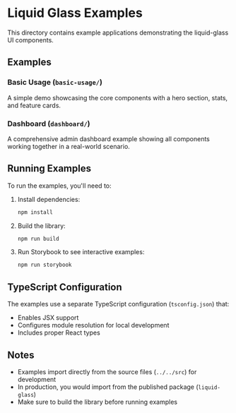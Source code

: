 # Liquid Glass Examples

This directory contains example applications demonstrating the liquid-glass UI components.

## Examples

### Basic Usage (`basic-usage/`)
A simple demo showcasing the core components with a hero section, stats, and feature cards.

### Dashboard (`dashboard/`)
A comprehensive admin dashboard example showing all components working together in a real-world scenario.

## Running Examples

To run the examples, you'll need to:

1. Install dependencies:
   ```bash
   npm install
   ```

2. Build the library:
   ```bash
   npm run build
   ```

3. Run Storybook to see interactive examples:
   ```bash
   npm run storybook
   ```

## TypeScript Configuration

The examples use a separate TypeScript configuration (`tsconfig.json`) that:
- Enables JSX support
- Configures module resolution for local development
- Includes proper React types

## Notes

- Examples import directly from the source files (`../../src`) for development
- In production, you would import from the published package (`liquid-glass`)
- Make sure to build the library before running examples 
